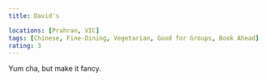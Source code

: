 ```yaml
---
title: David's

locations: [Prahran, VIC]
tags: [Chinese, Fine-Dining, Vegetarian, Good for Groups, Book Ahead]
rating: 3
---
```


Yum cha, but make it fancy.